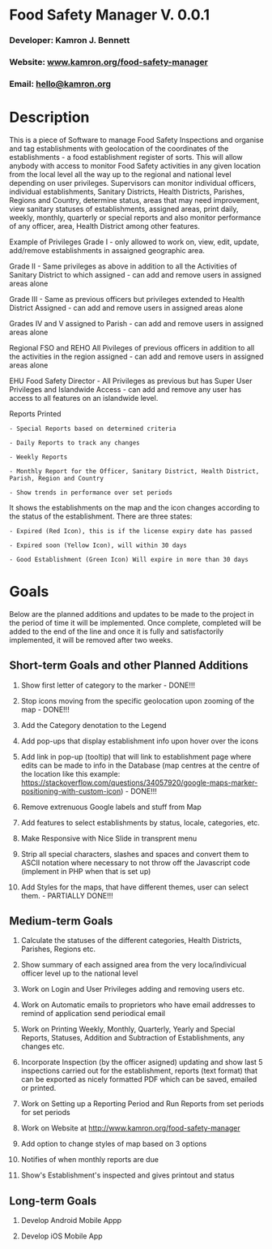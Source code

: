 # Food Safety Manager V. 0.0.1
### Developer: Kamron J. Bennett
### Website: www.kamron.org/food-safety-manager
### Email: hello@kamron.org

# Description

This is a piece of Software to manage Food Safety Inspections and organise and tag establishments with geolocation of the coordinates of the establishments - a food establishment register of sorts. This will allow anybody with access to monitor Food Safety activities in any given location from the local level all the way up to the regional and national level depending on user privileges. Supervisors can monitor individual officers, individual establishments, Sanitary Districts, Health Districts, Parishes, Regions and Country, determine status, areas that may need improvement, view sanitary statuses of establishments, assigned areas, print daily, weekly, monthly, quarterly or special reports and also monitor performance of any officer, area, Health District among other features.

Example of Privileges
Grade I - only allowed to work on, view, edit, update, add/remove establishments in assaigned geographic area.

Grade II - Same privileges as above in addition to all the Activities of Sanitary District to which assigned - can add and remove users in assigned areas alone

Grade III - Same as previous officers but privileges extended to Health District Assigned - can add and remove users in assigned areas alone

Grades IV and V assigned to Parish - can add and remove users in assigned areas alone

Regional FSO and REHO All Pivileges of previous officers in addition to all the activities in the region assigned - can add and remove users in assigned areas alone

EHU Food Safety Director - All Privileges as previous but has Super User Privileges and Islandwide Access - can add and remove any user has access to all features on an islandwide level.

Reports Printed

    - Special Reports based on determined criteria 

    - Daily Reports to track any changes

    - Weekly Reports

    - Monthly Report for the Officer, Sanitary District, Health District, Parish, Region and Country

    - Show trends in performance over set periods


It shows the establishments on the map and the icon changes according to the status of the establishment. There are three states:

    - Expired (Red Icon), this is if the license expiry date has passed 
    
    - Expired soon (Yellow Icon), will within 30 days
    
    - Good Establishment (Green Icon) Will expire in more than 30 days

    
# Goals
Below are the planned additions and updates to be made to the project in the period of time it will be implemented. Once complete, completed will be added to the end of the line and once it is fully and satisfactorily implemented, it will be removed after two weeks.


## Short-term Goals and other Planned Additions

1. Show first letter of category to the marker - DONE!!!

2. Stop icons moving from the specific geolocation upon zooming of the map - DONE!!!

3. Add the Category denotation to the Legend

4. Add pop-ups that display establishment info upon hover over the icons

5. Add link in pop-up (tooltip) that will link to establishment page where edits can be made to info in the Database (map centres at the centre of the location like this example: https://stackoverflow.com/questions/34057920/google-maps-marker-positioning-with-custom-icon) - DONE!!!

6. Remove extrenuous Google labels and stuff from Map

7. Add features to select establishments by status, locale, categories, etc.

8. Make Responsive with Nice Slide in transprent menu

9. Strip all special characters, slashes and spaces and convert them to ASCII notation where necessary to not throw off the Javascript code (implement in PHP when that is set up)

10. Add Styles for the maps, that have different themes, user can select them. - PARTIALLY DONE!!!


## Medium-term Goals
1. Calculate the statuses of the different categories, Health Districts, Parishes, Regions etc.

2. Show summary of each assigned area from the very loca/indivicual officer level up to the national level

3. Work on Login and User Privileges adding and removing users etc.

4. Work on Automatic emails to proprietors who have email addresses to remind of application send periodical email

5. Work on Printing Weekly, Monthly, Quarterly, Yearly and Special Reports, Statuses, Addition and Subtraction of Establishments, any changes etc.

6. Incorporate Inspection (by the officer asigned) updating and show last 5 inspections carried out for the establishment, reports (text format) that can be exported as nicely formatted PDF which can be saved, emailed or printed.

7. Work on Setting up a Reporting Period and Run Reports from set periods for set periods

8. Work on Website at http://www.kamron.org/food-safety-manager

9. Add option to change styles of map based on 3 options

10. Notifies of when monthly reports are due

11. Show's Establishment's inspected and gives printout and status

## Long-term Goals
1. Develop Android Mobile Appp

2. Develop iOS Mobile App

